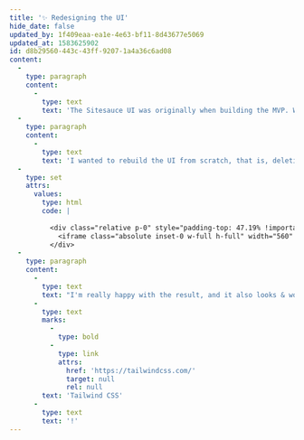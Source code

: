 ```yaml
---
title: '✨ Redesigning the UI'
hide_date: false
updated_by: 1f409eaa-ea1e-4e63-bf11-8d43677e5069
updated_at: 1583625902
id: d8b29560-443c-43ff-9207-1a4a36c6ad08
content:
  -
    type: paragraph
    content:
      -
        type: text
        text: 'The Sitesauce UI was originally when building the MVP. While I focused on it for quite some time, it still was confusing, messed up some elements and wasn''t responsive. So I decided to replace it.'
  -
    type: paragraph
    content:
      -
        type: text
        text: 'I wanted to rebuild the UI from scratch, that is, deleting my layout files and coding them again‪. Here''s how it turned out:'
  -
    type: set
    attrs:
      values:
        type: html
        code: |
          
          <div class="relative p-0" style="padding-top: 47.19% !important; margin: -2px;">
            <iframe class="absolute inset-0 w-full h-full" width="560" height="315" src="https://www.youtube-nocookie.com/embed/RJu_WL4Tfac" frameborder="0" allow="accelerometer; autoplay; encrypted-media; gyroscope; picture-in-picture" allowfullscreen></iframe>
          </div>
  -
    type: paragraph
    content:
      -
        type: text
        text: "I'm really happy with the result, and it also looks & works great on mobile, it's amazing what you can build in a weekend with\_"
      -
        type: text
        marks:
          -
            type: bold
          -
            type: link
            attrs:
              href: 'https://tailwindcss.com/'
              target: null
              rel: null
        text: 'Tailwind CSS'
      -
        type: text
        text: '!'
---
```


